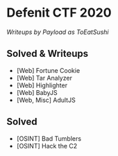 # Defenit CTF 2020

*Writeups by Payload as ToEatSushi*

## Solved & Writeups

* [Web] Fortune Cookie
* [Web] Tar Analyzer
* [Web] Highlighter
* [Web] BabyJS
* [Web, Misc] AdultJS

## Solved

* [OSINT] Bad Tumblers
* [OSINT] Hack the C2
